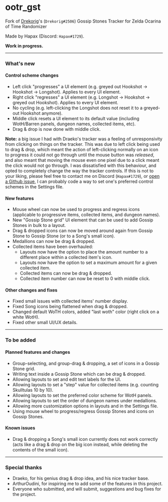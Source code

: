 # ootr_gst
Fork of [Drekorig](https://github.com/Draeko/ootr_gst/tree/ladder_version)'s (`Drekorig#2506`) Gossip Stones Tracker for Zelda Ocarina of Time Randomizer

Made by Hapax (Discord: `Hapax#1729`).

**Work in progress.**
___

### What's new
#### Control scheme changes
- Left click "progresses" a UI element (e.g. greyed out Hookshot -> Hookshot -> Longshot). Applies to every UI element.
- Right click "regresses" a UI element (e.g. Longshot -> Hookshot -> greyed out Hookshot). Applies to every UI element.
- No cycling (e.g. left-clicking the Longshot does not reset it to a greyed-out Hookshot anymore).
- Middle click resets a UI element to its default value (including WotH/Barren panels, dungeon names, collected items, etc).
- Drag & drop is now done with middle click.

**Note:** a big issue I had with Draeko's tracker was a feeling of unresponsivity from clicking on things on the tracker. This was due to left click being used to drag & drop, which meant the action of left-clicking normally on an icon to progress it could not go through until the mouse button was *released*, and also meant that moving the mouse even one pixel due to a click meant the click would not go through. I was dissatisfied with this behaviour, and opted to completely change the way the tracker controls. If this is not to your liking, please feel free to contact me on Discord (`Hapax#1729`), or [open a Github issue](https://github.com/HapaxL/ootr_gst/issues), I can probably code a way to set one's preferred control schemes in the Settings file.

#### New features
- Mouse wheel can now be used to progress and regress icons (applicable to progressive items, collected items, and dungeon names).
- New "Gossip Stone grid" UI element that can be used to add Gossip Stones in bulk to a layout.
- Drag & dropped icons can now be moved around again from Gossip Stone to Gossip Stone (or to a Song's small icon).
- Medallions can now be drag & dropped.
- Collected items have been overhauled:
  - Layouts now have the option to place the amount number to a different place within a collected item's icon.
  - Layouts now have the option to set a maximum amount for a given collected item.
  - Collected items can now be drag & dropped.
  - Collected item number can now be reset to 0 with middle click.

#### Other changes and fixes
- Fixed small issues with collected items' number display.
- Fixed Song icons being flattened when drag & dropped.
- Changed default WoTH colors, added "last woth" color (right click on a white WotH).
- Fixed other small UI/UX details.
___

### To be added
#### Planned features and changes
- Group-selecting, and group-drag & dropping, a set of icons in a Gossip Stone grid.
- Writing text inside a Gossip Stone which can be drag & dropped.
- Allowing layouts to set and edit text labels for the UI.
- Allowing layouts to set a "step" value for collected items (e.g. counting Skulltulas 10 by 10).
- Allowing layouts to set the preferred color scheme for WotH panels.
- Allowing layouts to set the order of dungeon names under medallions.
- Allowing more customization options in layouts and in the Settings file.
- Using mouse wheel to progress/regress Gossip Stones and icons on Gossip Stones.

#### Known issues
- Drag & dropping a Song's small icon currently does not work correctly (acts like a drag & drop on the big icon instead, while deleting the contents of the small icon).
___

### Special thanks
- Draeko, for his genius drag & drop idea, and his nice tracker base.
- ArthurOudini, for inspiring me to add some of the features in this project.
- Everyone who submitted, and will submit, suggestions and bug fixes for the project.